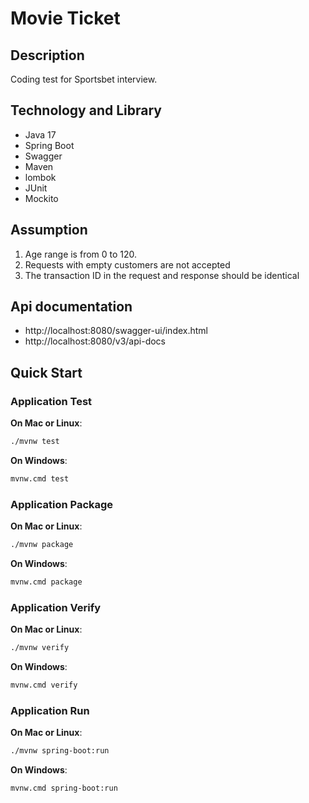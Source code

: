 # Movie Ticket

## Description

Coding test for Sportsbet interview.

## Technology and Library

- Java 17
- Spring Boot
- Swagger
- Maven
- lombok
- JUnit
- Mockito

## Assumption

1. Age range is from 0 to 120.
2. Requests with empty customers are not accepted
3. The transaction ID in the request and response should be identical

## Api documentation

- http://localhost:8080/swagger-ui/index.html
- http://localhost:8080/v3/api-docs

## Quick Start

### Application Test

**On Mac or Linux**:

```sh
./mvnw test
```

**On Windows**:

```sh
mvnw.cmd test
```

### Application Package

**On Mac or Linux**:

```sh
./mvnw package
```

**On Windows**:

```sh
mvnw.cmd package
```

### Application Verify

**On Mac or Linux**:

```sh
./mvnw verify
```

**On Windows**:

```sh
mvnw.cmd verify
```

### Application Run

**On Mac or Linux**:

```sh
./mvnw spring-boot:run
```

**On Windows**:

```sh
mvnw.cmd spring-boot:run
```
